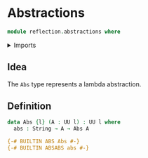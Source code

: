 # Abstractions

```agda
module reflection.abstractions where
```

<details><summary>Imports</summary>

```agda
open import foundation.universe-levels

open import primitives.strings
```

</details>

## Idea

The `Abs` type represents a lambda abstraction.

## Definition

```agda
data Abs {l} (A : UU l) : UU l where
  abs : String → A → Abs A

{-# BUILTIN ABS Abs #-}
{-# BUILTIN ABSABS abs #-}
```
